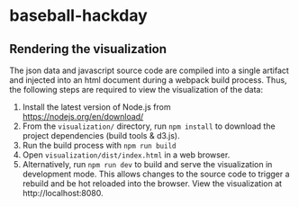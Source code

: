 # baseball-hackday

## Rendering the visualization

The json data and javascript source code are compiled into a single artifact and injected into an html document during a webpack build process. Thus, the following steps are required to view the visualization of the data:

1. Install the latest version of Node.js from https://nodejs.org/en/download/
2. From the `visualization/` directory, run `npm install` to download the project dependencies (build tools & d3.js).
3. Run the build process with `npm run build`
4. Open `visualization/dist/index.html` in a web browser.
5. Alternatively, run `npm run dev` to build and serve the visualization in development mode. This allows changes to the source code to trigger a rebuild and be hot reloaded into the browser. View the visualization at http://localhost:8080.
